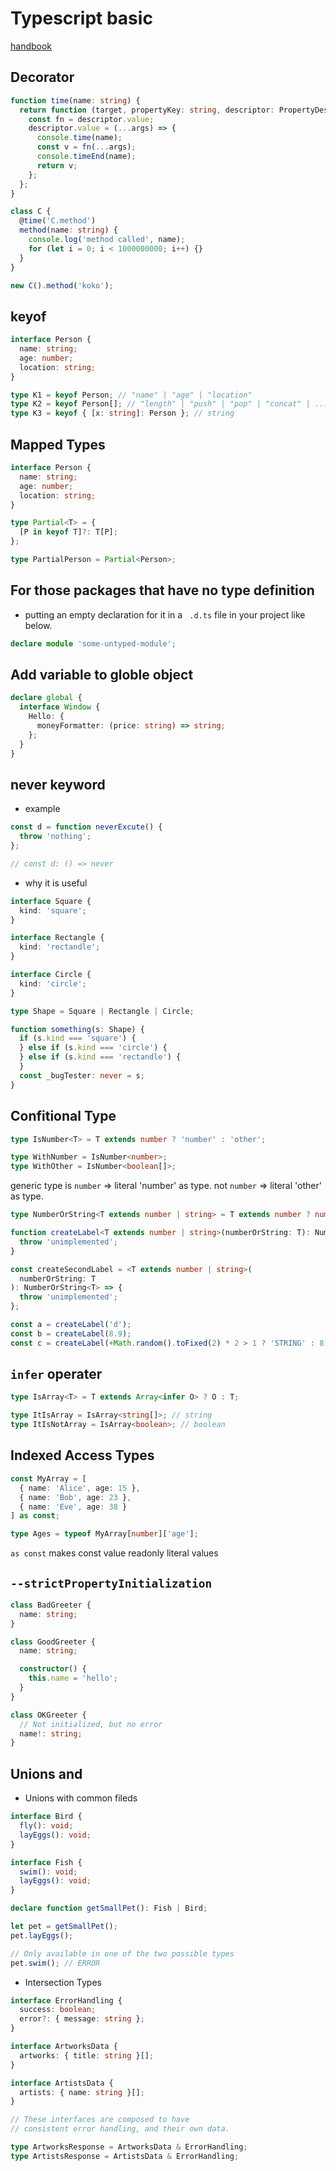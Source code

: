 # Typescript basic

[handbook](https://microsoft.github.io/TypeScript-New-Handbook/everything)

## Decorator

```ts
function time(name: string) {
  return function (target, propertyKey: string, descriptor: PropertyDescriptor) {
    const fn = descriptor.value;
    descriptor.value = (...args) => {
      console.time(name);
      const v = fn(...args);
      console.timeEnd(name);
      return v;
    };
  };
}

class C {
  @time('C.method')
  method(name: string) {
    console.log('method called', name);
    for (let i = 0; i < 1000000000; i++) {}
  }
}

new C().method('koko');
```

## keyof

```ts
interface Person {
  name: string;
  age: number;
  location: string;
}

type K1 = keyof Person; // "name" | "age" | "location"
type K2 = keyof Person[]; // "length" | "push" | "pop" | "concat" | ...
type K3 = keyof { [x: string]: Person }; // string
```

## Mapped Types

```ts
interface Person {
  name: string;
  age: number;
  location: string;
}

type Partial<T> = {
  [P in keyof T]?: T[P];
};

type PartialPerson = Partial<Person>;
```

## For those packages that have no type definition

- putting an empty declaration for it in a ` .d.ts` file in your project like below.

```ts
declare module 'some-untyped-module';
```

## Add variable to globle object

```ts
declare global {
  interface Window {
    Hello: {
      moneyFormatter: (price: string) => string;
    };
  }
}
```

## never keyword

- example

```ts
const d = function neverExcute() {
  throw 'nothing';
};

// const d: () => never
```

- why it is useful

```ts
interface Square {
  kind: 'square';
}

interface Rectangle {
  kind: 'rectandle';
}

interface Circle {
  kind: 'circle';
}

type Shape = Square | Rectangle | Circle;

function something(s: Shape) {
  if (s.kind === 'square') {
  } else if (s.kind === 'circle') {
  } else if (s.kind === 'rectandle') {
  }
  const _bugTester: never = s;
}
```

## Confitional Type

```ts
type IsNumber<T> = T extends number ? 'number' : 'other';

type WithNumber = IsNumber<number>;
type WithOther = IsNumber<boolean[]>;
```

generic type is `number` => literal 'number' as type.
not `number` => literal 'other' as type.

```ts
type NumberOrString<T extends number | string> = T extends number ? number : string;

function createLabel<T extends number | string>(numberOrString: T): NumberOrString<T> {
  throw 'unimplemented';
}

const createSecondLabel = <T extends number | string>(
  numberOrString: T
): NumberOrString<T> => {
  throw 'unimplemented';
};

const a = createLabel('d');
const b = createLabel(8.9);
const c = createLabel(+Math.random().toFixed(2) * 2 > 1 ? 'STRING' : 8);
```

## `infer` operater

```ts
type IsArray<T> = T extends Array<infer O> ? O : T;

type ItIsArray = IsArray<string[]>; // string
type ItIsNotArray = IsArray<boolean>; // boolean
```

## Indexed Access Types

```ts
const MyArray = [
  { name: 'Alice', age: 15 },
  { name: 'Bob', age: 23 },
  { name: 'Eve', age: 38 }
] as const;

type Ages = typeof MyArray[number]['age'];
```

`as const` makes const value readonly literal values

## `--strictPropertyInitialization`

```ts
class BadGreeter {
  name: string;
}

class GoodGreeter {
  name: string;

  constructor() {
    this.name = 'hello';
  }
}

class OKGreeter {
  // Not initialized, but no error
  name!: string;
}
```

## Unions and

- Unions with common fileds

```ts
interface Bird {
  fly(): void;
  layEggs(): void;
}

interface Fish {
  swim(): void;
  layEggs(): void;
}

declare function getSmallPet(): Fish | Bird;

let pet = getSmallPet();
pet.layEggs();

// Only available in one of the two possible types
pet.swim(); // ERROR
```

- Intersection Types

```ts
interface ErrorHandling {
  success: boolean;
  error?: { message: string };
}

interface ArtworksData {
  artworks: { title: string }[];
}

interface ArtistsData {
  artists: { name: string }[];
}

// These interfaces are composed to have
// consistent error handling, and their own data.

type ArtworksResponse = ArtworksData & ErrorHandling;
type ArtistsResponse = ArtistsData & ErrorHandling;
```
